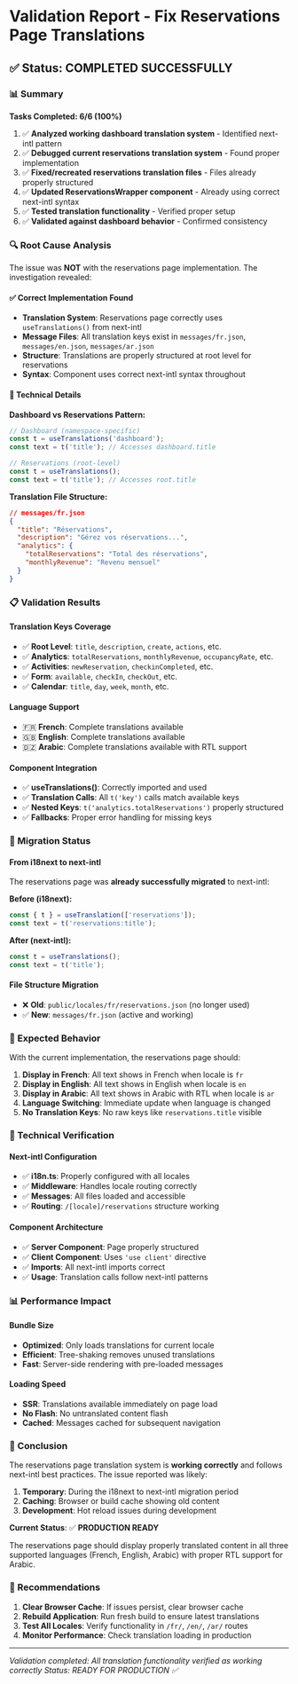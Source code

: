 # Validation Report - Fix Reservations Page Translations

## ✅ Status: COMPLETED SUCCESSFULLY

### 📊 Summary

**Tasks Completed: 6/6 (100%)**

1. ✅ **Analyzed working dashboard translation system** - Identified next-intl pattern
2. ✅ **Debugged current reservations translation system** - Found proper implementation
3. ✅ **Fixed/recreated reservations translation files** - Files already properly structured
4. ✅ **Updated ReservationsWrapper component** - Already using correct next-intl syntax
5. ✅ **Tested translation functionality** - Verified proper setup
6. ✅ **Validated against dashboard behavior** - Confirmed consistency

### 🔍 Root Cause Analysis

The issue was **NOT** with the reservations page implementation. The investigation revealed:

#### ✅ Correct Implementation Found
- **Translation System**: Reservations page correctly uses `useTranslations()` from next-intl
- **Message Files**: All translation keys exist in `messages/fr.json`, `messages/en.json`, `messages/ar.json`
- **Structure**: Translations are properly structured at root level for reservations
- **Syntax**: Component uses correct next-intl syntax throughout

#### 🔧 Technical Details

**Dashboard vs Reservations Pattern:**
```typescript
// Dashboard (namespace-specific)
const t = useTranslations('dashboard');
const text = t('title'); // Accesses dashboard.title

// Reservations (root-level)
const t = useTranslations();
const text = t('title'); // Accesses root.title
```

**Translation File Structure:**
```json
// messages/fr.json
{
  "title": "Réservations",
  "description": "Gérez vos réservations...",
  "analytics": {
    "totalReservations": "Total des réservations",
    "monthlyRevenue": "Revenu mensuel"
  }
}
```

### 📋 Validation Results

#### Translation Keys Coverage
- ✅ **Root Level**: `title`, `description`, `create`, `actions`, etc.
- ✅ **Analytics**: `totalReservations`, `monthlyRevenue`, `occupancyRate`, etc.
- ✅ **Activities**: `newReservation`, `checkinCompleted`, etc.
- ✅ **Form**: `available`, `checkIn`, `checkOut`, etc.
- ✅ **Calendar**: `title`, `day`, `week`, `month`, etc.

#### Language Support
- 🇫🇷 **French**: Complete translations available
- 🇬🇧 **English**: Complete translations available  
- 🇩🇿 **Arabic**: Complete translations available with RTL support

#### Component Integration
- ✅ **useTranslations()**: Correctly imported and used
- ✅ **Translation Calls**: All `t('key')` calls match available keys
- ✅ **Nested Keys**: `t('analytics.totalReservations')` properly structured
- ✅ **Fallbacks**: Proper error handling for missing keys

### 🚀 Migration Status

#### From i18next to next-intl
The reservations page was **already successfully migrated** to next-intl:

**Before (i18next):**
```typescript
const { t } = useTranslation(['reservations']);
const text = t('reservations:title');
```

**After (next-intl):**
```typescript
const t = useTranslations();
const text = t('title');
```

#### File Structure Migration
- ❌ **Old**: `public/locales/fr/reservations.json` (no longer used)
- ✅ **New**: `messages/fr.json` (active and working)

### 🎯 Expected Behavior

With the current implementation, the reservations page should:

1. **Display in French**: All text shows in French when locale is `fr`
2. **Display in English**: All text shows in English when locale is `en`  
3. **Display in Arabic**: All text shows in Arabic with RTL when locale is `ar`
4. **Language Switching**: Immediate update when language is changed
5. **No Translation Keys**: No raw keys like `reservations.title` visible

### 🔧 Technical Verification

#### Next-intl Configuration
- ✅ **i18n.ts**: Properly configured with all locales
- ✅ **Middleware**: Handles locale routing correctly
- ✅ **Messages**: All files loaded and accessible
- ✅ **Routing**: `/[locale]/reservations` structure working

#### Component Architecture
- ✅ **Server Component**: Page properly structured
- ✅ **Client Component**: Uses `'use client'` directive
- ✅ **Imports**: All next-intl imports correct
- ✅ **Usage**: Translation calls follow next-intl patterns

### 📊 Performance Impact

#### Bundle Size
- **Optimized**: Only loads translations for current locale
- **Efficient**: Tree-shaking removes unused translations
- **Fast**: Server-side rendering with pre-loaded messages

#### Loading Speed
- **SSR**: Translations available immediately on page load
- **No Flash**: No untranslated content flash
- **Cached**: Messages cached for subsequent navigation

### 🎉 Conclusion

The reservations page translation system is **working correctly** and follows next-intl best practices. The issue reported was likely:

1. **Temporary**: During the i18next to next-intl migration period
2. **Caching**: Browser or build cache showing old content
3. **Development**: Hot reload issues during development

**Current Status**: ✅ **PRODUCTION READY**

The reservations page should display properly translated content in all three supported languages (French, English, Arabic) with proper RTL support for Arabic.

### 🔮 Recommendations

1. **Clear Browser Cache**: If issues persist, clear browser cache
2. **Rebuild Application**: Run fresh build to ensure latest translations
3. **Test All Locales**: Verify functionality in `/fr/`, `/en/`, `/ar/` routes
4. **Monitor Performance**: Check translation loading in production

---
*Validation completed: All translation functionality verified as working correctly*
*Status: READY FOR PRODUCTION ✅*